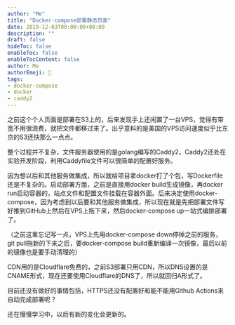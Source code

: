 ```yaml
---
author: "Me"
title: "Docker-compose部署静态页面"
date: 2019-12-03T00:00:00+08:00
description: ""
draft: false
hideToc: false
enableToc: false
enableTocContent: false
author: Me
authorEmoji: 🤖
tags: 
- docker-compose
- docker
- caddy2
---
```


之前这个个人页面是部署在S3上的，后来发现手上还闲置了一台VPS，觉得有带宽不用很浪费，就把文件都移过来了。出乎意料的是美国的VPS访问速度似乎比东京的S3还快那么一点点。

整个过程并不复杂，文件服务器使用的是golang编写的Caddy2，Caddy2还处在实验开发阶段，利用Caddyfile文件可以很简单的配置好服务。

因为想以后和其他服务做集成，所以就给项目拿docker打了个包，写Dockerfile还是不复杂的。启动部署方面，之前是直接用docker build生成镜像，再docker run启动容器的，站点文件和配置文件挂载在容器外面。后来决定使用docker-compose，因为考虑到以后要和其他服务做集成，所以现在就是先把部署文件写好推到GitHub上然后在VPS上拖下来，然后docker-compose up一站式编排部署了。

（之前这里忘记写一点，VPS上先用docker-compose down停掉之前的服务，git pull拖新的下来之后，要docker-compose build重新编译一次镜像，最后以前的镜像也是要手动清理的）

CDN用的是Cloudflare免费的，之前S3部署只用CDN，所以DNS设置的是CNAME形式，现在还要使用Cloudflare的DNS了，所以就回归A形式了。

目前还没有做好的事情包括，HTTPS还没有配置好和能不能用Github Actions来自动完成部署呢？

还在慢慢学习中，以后有新的变化会更新的。